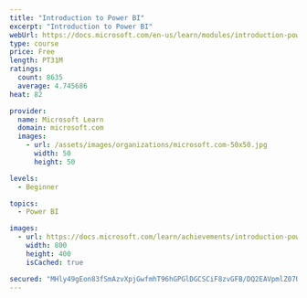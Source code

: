 ```yaml
---
title: "Introduction to Power BI"
excerpt: "Introduction to Power BI"
webUrl: https://docs.microsoft.com/en-us/learn/modules/introduction-power-bi/
type: course
price: Free
length: PT31M
ratings:
  count: 8635
  average: 4.745686
heat: 82

provider:
  name: Microsoft Learn
  domain: microsoft.com
  images:
    - url: /assets/images/organizations/microsoft.com-50x50.jpg
      width: 50
      height: 50

levels:
  - Beginner

topics:
  - Power BI

images:
  - url: https://docs.microsoft.com/learn/achievements/introduction-power-bi-social.png
    width: 800
    height: 400
    isCached: true

secured: "MHly49gEon83fSmAzvXpjGwfmhT96hGPGlDGCSCiF8zvGFB/DQ2EAVpmlZ07UFE0OiTHQuAy0+83rKEqgm5GKTx+xc7NHyQtwYeD/SdfMtkfKYUO5GWbA9L/bNttEkWAzfQBPPvY2PMm4SjoVAqJPqivlfQlVFZ2Sm8i8fz+QidGpBmoaqDj6nRpNuwQeIiIwGJuQQxvblFCCmaWa9kmSrGdzTdMOGx7TRE5RRrAWHHTMLUG5NkaVgxMpy9bqqMtCPPLj2Vi+FVBZY1M7FnFN/9bH0bAIREsu2cYqa2BPi778OCeq/rbrwLoLVlSM1CrnUidhCLy+57GoDJ0tejil1fKz3L10Cz+jX8x2KS1rpTFuWmm6RdD+nc1P2vz0WPn12y+qdmG9Bn5i0D1DJ6uUQrSPRCb+BeOygmNVyBT3s4=;VdWVx7dKXMGzeApVr6X83A=="
---
```


